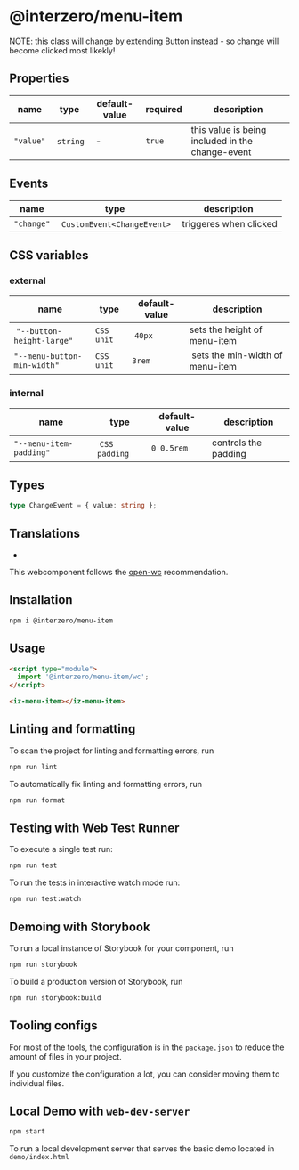# @interzero/menu-item

NOTE: this class will change by extending Button instead -
so change will become clicked most likekly!

## Properties
| name | type | default-value | required | description |
|------|------|---------------|----------|-------------|
| `"value"` | `string` | - | `true` | this value is being included in the change-event |

## Events
| name | type | description |
|------|------|-------------|
| `"change"` | `CustomEvent<ChangeEvent>` | triggeres when clicked |

## CSS variables
### external
| name | type | default-value | description |
|------|------|---------------|-------------|
| `"--button-height-large"` | `CSS unit` | `40px` | sets the height of menu-item | 
| `"--menu-button-min-width"` | `CSS unit` | `3rem` | sets the min-width of menu-item |
### internal
| name | type | default-value | description |
|------|------|---------------|-------------|
| `"--menu-item-padding"` | `CSS padding` | `0 0.5rem` | controls the padding |

## Types
```typescript
type ChangeEvent = { value: string };
```

## Translations
- 


This webcomponent follows the [open-wc](https://github.com/open-wc/open-wc) recommendation.

## Installation

```bash
npm i @interzero/menu-item
```

## Usage

```html
<script type="module">
  import '@interzero/menu-item/wc';
</script>

<iz-menu-item></iz-menu-item>
```

## Linting and formatting

To scan the project for linting and formatting errors, run

```bash
npm run lint
```

To automatically fix linting and formatting errors, run

```bash
npm run format
```

## Testing with Web Test Runner

To execute a single test run:

```bash
npm run test
```

To run the tests in interactive watch mode run:

```bash
npm run test:watch
```

## Demoing with Storybook

To run a local instance of Storybook for your component, run

```bash
npm run storybook
```

To build a production version of Storybook, run

```bash
npm run storybook:build
```


## Tooling configs

For most of the tools, the configuration is in the `package.json` to reduce the amount of files in your project.

If you customize the configuration a lot, you can consider moving them to individual files.

## Local Demo with `web-dev-server`

```bash
npm start
```

To run a local development server that serves the basic demo located in `demo/index.html`
